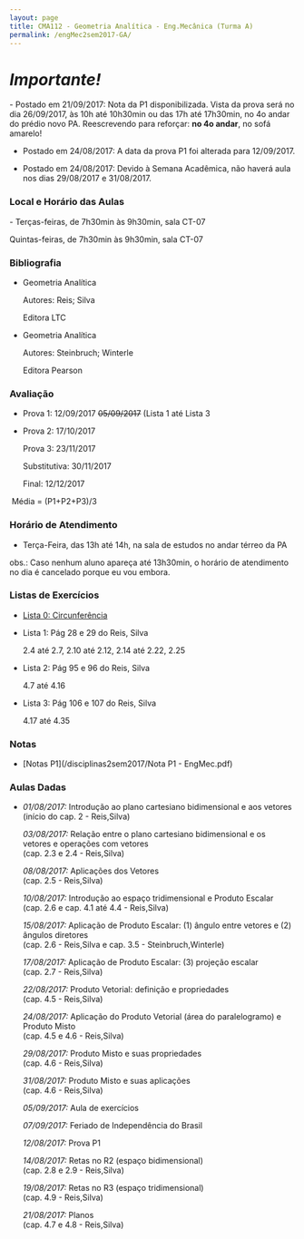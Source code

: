 ```yaml
---
layout: page
title: CMA112 - Geometria Analítica - Eng.Mecânica (Turma A)
permalink: /engMec2sem2017-GA/
---
```


<h1><b><i>Importante!</i></b></h1>
- Postado em 21/09/2017: Nota da P1 disponibilizada. Vista da prova será no dia 26/09/2017, às 10h até 10h30min ou das 17h até 17h30min, no 4o andar do prédio novo PA. Reescrevendo para reforçar: <b>no 4o andar</b>, no sofá amarelo!

- Postado em 24/08/2017: A data da prova P1 foi alterada para 12/09/2017.

- Postado em 24/08/2017: Devido à Semana Acadêmica, não haverá aula nos dias 29/08/2017 e 31/08/2017.

<h3>Local e Horário das Aulas</h3>
- Terças-feiras, de 7h30min às 9h30min, sala CT-07

  Quintas-feiras, de 7h30min às 9h30min, sala CT-07

<h3>Bibliografia</h3>

- Geometria Analítica
	
  Autores: Reis; Silva
  
  Editora LTC
  
- Geometria Analítica

  Autores: Steinbruch; Winterle

  Editora Pearson

<h3>Avaliação</h3>

- Prova 1: 12/09/2017 <strike>05/09/2017</strike> (Lista 1 até Lista 3
  
- Prova 2: 17/10/2017
  
  Prova 3: 23/11/2017
  
  Substitutiva: 30/11/2017
  
  Final: 12/12/2017
  
  Média = (P1+P2+P3)/3

<h3>Horário de Atendimento</h3>

- Terça-Feira, das 13h até 14h, na sala de estudos no andar térreo da PA

obs.: Caso nenhum aluno apareça até 13h30min, o horário de atendimento no dia é cancelado porque eu vou embora. 

<h3>Listas de Exercícios</h3>

- [Lista 0: Circunferência](/disciplinas2sem2017/Lista0-circunferencia.pdf)

- Lista 1: Pág 28 e 29 do Reis, Silva

  2.4 até 2.7, 2.10 até 2.12, 2.14 até 2.22, 2.25
  
- Lista 2: Pág 95 e 96 do Reis, Silva

  4.7 até 4.16

- Lista 3: Pág 106 e 107 do Reis, Silva

  4.17 até 4.35
  
<h3>Notas</h3>

- [Notas P1](/disciplinas2sem2017/Nota P1 - EngMec.pdf)

<h3>Aulas Dadas</h3>

- _01/08/2017:_ Introdução ao plano cartesiano bidimensional e aos vetores <br /> (início do cap. 2 - Reis,Silva)

  _03/08/2017:_ Relação entre o plano cartesiano bidimensional e os vetores e operações com vetores <br />(cap. 2.3 e 2.4 - Reis,Silva)
  
  _08/08/2017:_ Aplicações dos Vetores <br />(cap. 2.5 - Reis,Silva)
  
  _10/08/2017:_ Introdução ao espaço tridimensional e Produto Escalar <br />(cap. 2.6 e cap. 4.1 até 4.4 - Reis,Silva)
  
  _15/08/2017:_ Aplicação de Produto Escalar: (1) ângulo entre vetores e (2) ângulos diretores <br />(cap. 2.6 - Reis,Silva e cap. 3.5 - Steinbruch,Winterle)

  _17/08/2017:_ Aplicação de Produto Escalar: (3) projeção escalar <br />(cap. 2.7 - Reis,Silva)
  
  _22/08/2017:_ Produto Vetorial: definição e propriedades <br />(cap. 4.5 - Reis,Silva)
  
  _24/08/2017:_ Aplicação do Produto Vetorial (área do paralelogramo) e Produto Misto <br />(cap. 4.5 e 4.6 - Reis,Silva)  
  
  _29/08/2017:_ Produto Misto e suas propriedades <br />(cap. 4.6 - Reis,Silva)  
  
  _31/08/2017:_ Produto Misto e suas aplicações <br />(cap. 4.6 - Reis,Silva)
  
  _05/09/2017:_ Aula de exercícios
  
  _07/09/2017:_ Feriado de Independência do Brasil
  
  _12/08/2017:_ Prova P1
  
  _14/08/2017:_ Retas no R2 (espaço bidimensional) <br />(cap. 2.8 e 2.9 - Reis,Silva)
  
  _19/08/2017:_ Retas no R3 (espaço tridimensional) <br />(cap. 4.9 - Reis,Silva)
  
  _21/08/2017:_ Planos <br />(cap. 4.7 e 4.8 - Reis,Silva)  
